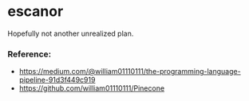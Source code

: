 # escanor

Hopefully not another unrealized plan.

### Reference:
* https://medium.com/@william01110111/the-programming-language-pipeline-91d3f449c919
* https://github.com/william01110111/Pinecone
